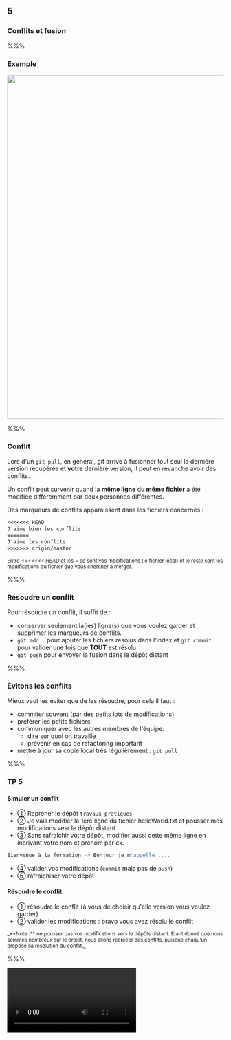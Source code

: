 <!-- .slide: data-background-image="images/logo-git.png" data-background-size="600px" class="chapter" -->

## 5

### Conflits et fusion

%%%

<!-- .slide: data-background-image="images/logo-git.png" data-background-size="600px" class="slide" -->

### Exemple

<div class="center">
    <img src="./images/conflit-2.png" style="width:800px;"/>
</div>

%%%

<!-- .slide: data-background-image="images/logo-git.png" data-background-size="600px" class="slide" -->

### Conflit

Lors d'un `git pull`, en général, git arrive à fusionner tout seul la dernière version recupérée et **votre** dernière version, il peut en revanche avoir des conflits.

Un conflit peut survenir quand la **même ligne** du **même fichier** a été modifiée différemment par deux personnes différentes.

Des marqueurs de conflits apparaissent dans les fichiers concernés :

```txt
<<<<<<< HEAD
J'aime bien les conflits
=======
J'aime les conflits
>>>>>>> origin/master
```

<sub>Entre _<<<<<<< HEAD_ et les _=_ ce sont vos modifications (le fichier local) et le reste sont les modifications du fichier que vous chercher à merger.</sub>

%%%

<!-- .slide: data-background-image="images/logo-git.png" data-background-size="600px" class="slide" -->

### Résoudre un conflit

Pour résoudre un conflit, il suffit de :

- conserver seulement la(les) ligne(s) que vous voulez garder et supprimer les marqueurs de conflits.
- `git add .` pour ajouter les fichiers résolus dans l'index et `git commit` pour valider une fois que **TOUT** est résolu
- `git push` pour envoyer la fusion dans le dépôt distant

%%%

<!-- .slide: data-background-image="images/logo-git.png" data-background-size="600px" class="slide" -->

### Évitons les conflits

Mieux vaut les éviter que de les résoudre, pour cela il faut :

- commiter souvent (par des petits lots de modifications)
- préférer les petits fichiers
- communiquer avec les autres membres de l'équipe:
  - dire sur quoi on travaille
  - prévenir en cas de rafactoring important
- mettre à jour sa copie local très régulièrement : `git pull`

%%%

<!-- .slide: data-background-image="images/logo-git.png" data-background-size="600px" class="slide" -->

### TP 5

#### Simuler un conflit

- &#10112; Reprener le dépôt `travaux-pratiques`
- &#10113; Je vais modifier la 1ère ligne du fichier helloWorld.txt et pousser mes modifications vesr le dépôt distant
- &#10114; Sans rafraichir votre dépôt, modifier aussi cette même ligne en incrivant votre nom et prénom par ex.

```bash
Bienvenue à la formation -> Bonjour je m'appelle ....
```

- &#10115; valider vos modifications (`commit` mais pas de `push`)
- &#10117; rafraichiser votre dépôt

#### Résoudre le conflit

- &#10112; résoudre le conflit (à vous de choisir qu'elle version vous voulez garder)
- &#10113; valider les modifications : bravo vous avez résolu le conflit

<sub>
_**Note :** ne pousser pas vos modifications vers le dépôts distant. Etant donné que nous sommes nombreux sur le projet, nous allons recrééer des conflits, puisque chaqu'un propose sa résolution du conflit._
</sub>

%%%

<!-- .slide: data-background-image="images/logo-git.png" data-background-size="600px" class="slide" -->

<div class="center">
<video controls loop="true">
  <source src="./videos/git-tp5.mp4" type="video/mp4">
Your browser does not support the video tag.
</video>
</div>
